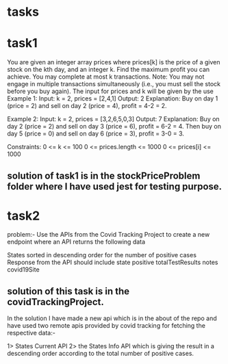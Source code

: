 # tasks

# task1

You are given an integer array prices where prices[k] is the price of a given stock on the kth day, and an integer k. Find the maximum profit you can achieve. You may complete at most k transactions.
Note: You may not engage in multiple transactions simultaneously (i.e., you must sell the stock before you buy again). The input for prices and k will be given by the use
Example 1:
Input: k = 2, prices = [2,4,1]
Output: 2
Explanation: Buy on day 1 (price = 2) and sell on day 2 (price = 4), profit = 4-2 = 2.

Example 2:
Input: k = 2, prices = [3,2,6,5,0,3]
Output: 7
Explanation: Buy on day 2 (price = 2) and sell on day 3 (price = 6), profit = 6-2 = 4. Then buy on day 5 (price = 0) and sell on day 6 (price = 3), profit = 3-0 = 3.

Constraints:
0 <= k <= 100
0 <= prices.length <= 1000
0 <= prices[i] <= 1000

## solution of task1 is in the stockPriceProblem folder where I have used jest for testing purpose.

# task2

problem:- Use the APIs from the Covid Tracking Project to create a new endpoint where an API returns the following data

States sorted in descending order for the number of positive cases
Response from the API should include
state
positive
totalTestResults
notes
covid19Site

## solution of this task is in the covidTrackingProject.

In the solution I have made a new api which is in the about of the repo and have used two remote apis provided by covid tracking for fetching the respective data:-

1> States Current API
2> the States Info API
which is giving the result in a descending order according to the total number of positive cases.
